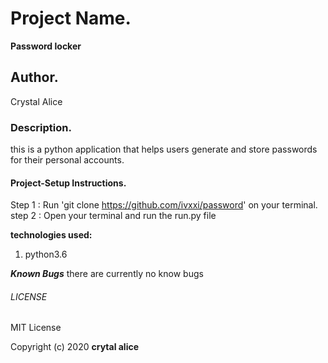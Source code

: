 # Project Name.
**Password locker**

## Author.
Crystal Alice


### Description.
this is a python application that helps users generate and store passwords for their personal accounts.

#### Project-Setup Instructions.

Step 1 : Run 'git clone https://github.com/ivxxi/password' on your terminal.
step 2 : Open your terminal and run the run.py file


**technologies used:**
1. python3.6

***Known Bugs***
there are currently no know bugs

###### LICENSE
MIT License

Copyright (c) 2020 **crytal alice**
